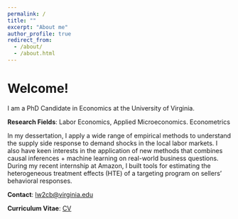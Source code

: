 ```yaml
---
permalink: /
title: ""
excerpt: "About me"
author_profile: true
redirect_from: 
  - /about/
  - /about.html
---
```


Welcome!
======

I am a PhD Candidate in Economics at the University of Virginia.

**Research Fields**: Labor Economics, Applied Microeconomics. Econometrics

In my dessertation, I apply a wide range of empirical methods to understand the supply side response to demand shocks in the local labor markets. I also have keen interests in the application of new methods that combines causal inferences + machine learning on real-world business questions. During my recent internship at Amazon, I built tools for estimating the heterogeneous treatment effects (HTE) of a targeting program on sellers’ behavioral responses. 

**Contact**: lw2cb@virginia.edu

**Curriculum Vitae**: [CV](../files/CV_Lichen.pdf)


